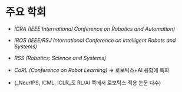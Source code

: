 # **주요 학회**

- _ICRA (IEEE International Conference on Robotics and Automation)_
    
- _IROS (IEEE/RSJ International Conference on Intelligent Robots and Systems)_
    
- _RSS (Robotics: Science and Systems)_
    
- _CoRL (Conference on Robot Learning)_ → 로보틱스+AI 융합에 특화
    
- (_NeurIPS, ICML, ICLR_도 RL/AI 쪽에서 로보틱스 적용 논문 다수)